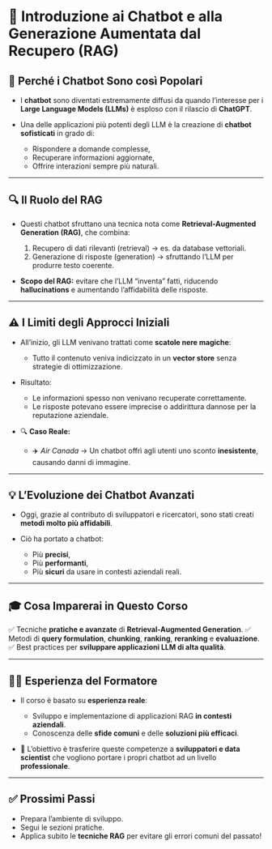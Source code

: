 # 📌 **Introduzione ai Chatbot e alla Generazione Aumentata dal Recupero (RAG)**

## 🤖 **Perché i Chatbot Sono così Popolari**

* I **chatbot** sono diventati estremamente diffusi da quando l’interesse per i **Large Language Models (LLMs)** è esploso con il rilascio di **ChatGPT**.
* Una delle applicazioni più potenti degli LLM è la creazione di **chatbot sofisticati** in grado di:

  * Rispondere a domande complesse,
  * Recuperare informazioni aggiornate,
  * Offrire interazioni sempre più naturali.

---

## 🔍 **Il Ruolo del RAG**

* Questi chatbot sfruttano una tecnica nota come **Retrieval-Augmented Generation (RAG)**, che combina:

  1. Recupero di dati rilevanti (retrieval) → es. da database vettoriali.
  2. Generazione di risposte (generation) → sfruttando l’LLM per produrre testo coerente.
* **Scopo del RAG:** evitare che l’LLM “inventa” fatti, riducendo **hallucinations** e aumentando l’affidabilità delle risposte.

---

## ⚠️ **I Limiti degli Approcci Iniziali**

* All’inizio, gli LLM venivano trattati come **scatole nere magiche**:

  * Tutto il contenuto veniva indicizzato in un **vector store** senza strategie di ottimizzazione.
* Risultato:

  * Le informazioni spesso non venivano recuperate correttamente.
  * Le risposte potevano essere imprecise o addirittura dannose per la reputazione aziendale.
* 🔍 **Caso Reale:**

  * ✈️ *Air Canada* → Un chatbot offrì agli utenti uno sconto **inesistente**, causando danni di immagine.

---

## 💡 **L’Evoluzione dei Chatbot Avanzati**

* Oggi, grazie al contributo di sviluppatori e ricercatori, sono stati creati **metodi molto più affidabili**.
* Ciò ha portato a chatbot:

  * Più **precisi**,
  * Più **performanti**,
  * Più **sicuri** da usare in contesti aziendali reali.

---

## 🎓 **Cosa Imparerai in Questo Corso**

✅ Tecniche **pratiche e avanzate** di **Retrieval-Augmented Generation**.
✅ Metodi di **query formulation**, **chunking**, **ranking**, **reranking** e **evaluazione**.
✅ Best practices per **sviluppare applicazioni LLM di alta qualità**.

---

## 🧑‍💻 **Esperienza del Formatore**

* Il corso è basato su **esperienza reale**:

  * Sviluppo e implementazione di applicazioni RAG **in contesti aziendali**.
  * Conoscenza delle **sfide comuni** e delle **soluzioni più efficaci**.
* 📌 L’obiettivo è trasferire queste competenze a **sviluppatori e data scientist** che vogliono portare i propri chatbot ad un livello **professionale**.

---

## ✅ **Prossimi Passi**

* Prepara l’ambiente di sviluppo.
* Segui le sezioni pratiche.
* Applica subito le **tecniche RAG** per evitare gli errori comuni del passato!

